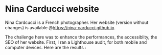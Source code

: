 
# Nina Carducci website

Nina Cardcucci is a French photographer. Her website (version without changes) is available @https://nina-carducci.github.io.

The challenge here was to enhance the performances, the accessiblity, the SEO of her website.
First, I ran a Lighthouse audit, for both mobile and computer devices. Here are the results :
